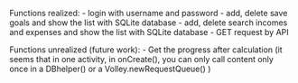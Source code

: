 Functions realized:
    - login with username and password
    - add, delete save goals and show the list with SQLite database
    - add, delete search incomes and expenses and show the list with SQLite database
    - GET request by API

Functions unrealized (future work):
    - Get the progress after calculation (it seems that in one activity, in onCreate(), you can only call content only once in a DBhelper() or a Volley.newRequestQueue()  )
